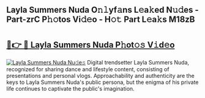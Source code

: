 ## Layla Summers Nuda O𝚗𝚕yf𝚊ns L𝚎a𝚔ed N𝚞𝚍es - Part-zrC P𝚑𝚘tos Vi𝚍𝚎o - H𝚘𝚝 Part L𝚎a𝚔s M18zB

# <h2><a href="http://kf7b1us.oniu.top/?m=Layla+Summers+Nuda">🔗👉 🔴 Layla Summers Nuda P𝚑ot𝚘𝚜 V𝚒d𝚎o</a></h2>

[![Layla Summers Nuda Nu𝚍e𝚜](https://i.imgur.com/0qMVB7G.gif)](http://kf7b1us.oniu.top/?m=Layla+Summers+Nuda)
Digital trendsetter Layla Summers Nuda, recognized for sharing dance and lifestyle content, consisting of presentations and personal vlogs. Approachability and authenticity are the keys to Layla Summers Nuda's public persona, but the enigma of his private life continues to captivate the public's imagination.  
